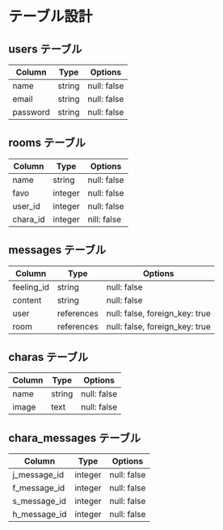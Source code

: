 # テーブル設計

## users テーブル

| Column   | Type   | Options     |
| -------- | ------ | ----------- |
| name     | string | null: false |
| email    | string | null: false |
| password | string | null: false |

## rooms テーブル

| Column   | Type    | Options     |
| -------- | ------- | ----------- |
| name     | string  | null: false |
| favo     | integer | null: false |
| user_id  | integer | null: false |
| chara_id | integer | nill: false |

## messages テーブル

| Column     | Type       | Options                        |
| ---------- | ---------- | ------------------------------ |
| feeling_id | string     | null: false                    |
| content    | string     | null: false                    |
| user       | references | null: false, foreign_key: true |
| room       | references | null: false, foreign_key: true |

## charas テーブル

| Column | Type    | Options     |
| ------ | ------- | ----------- |
| name   | string  | null: false |
| image  | text    | null: false |

## chara_messages テーブル

| Column       | Type       | Options                        |
| ------------ | ---------- | ------------------------------ |
| j_message_id | integer    | null: false                    |
| f_message_id | integer    | null: false                    |
| s_message_id | integer    | null: false                    |
| h_message_id | integer    | null: false                    |